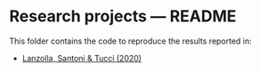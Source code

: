 # Research projects ― README

This folder contains the code to reproduce the results reported in:

-   [Lanzolla, Santoni & Tucci (2020)](https://github.com/simoneSantoni/digital-leadership-center/tree/master/projects/lst)
